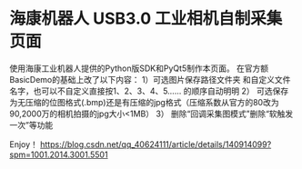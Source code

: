 # 海康机器人 USB3.0 工业相机自制采集页面
使用海康工业机器人提供的Python版SDK和PyQt5制作本页面。
在官方额BasicDemo的基础上改了以下内容： 
  1）可选图片保存路径文件夹 和自定义文件名字，也可以不自定义直接按1、2、3、4、5…… 的顺序自动明明
  2） 可选保存为无压缩的位图格式(.bmp)还是有压缩的jpg格式（压缩系数从官方的80改为90,2000万的相机拍摄的jpg大小<1MB）
  3） 删除“回调采集图模式”删除“软触发一次”等功能

Enjoy！ 
https://blog.csdn.net/qq_40624111/article/details/140914099?spm=1001.2014.3001.5501
